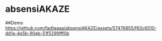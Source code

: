 # absensiAKAZE

##Demo
https://github.com/fadilaaaa/absensiAKAZE/assets/57476855/f63c6510-dd1a-4e5b-90eb-51f5299fff0b

